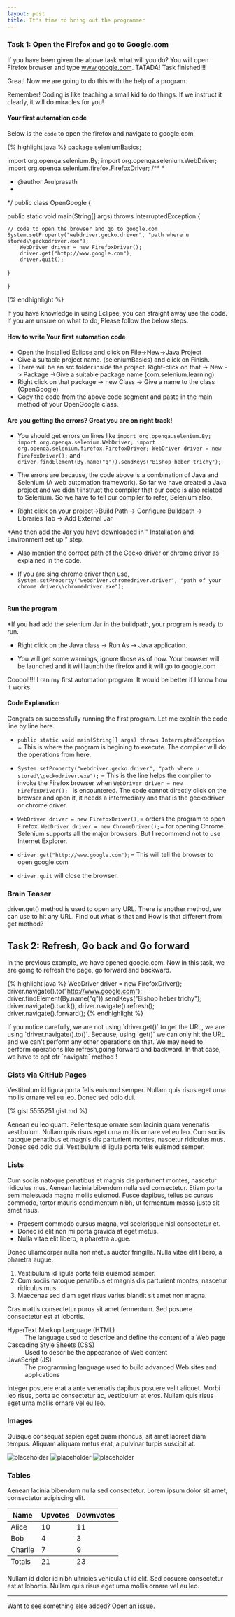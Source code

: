 ```yaml
---
layout: post
title: It's time to bring out the programmer
---
```

### Task 1: Open the Firefox and go to Google.com

If you have been given the above task what will you do? You will open Firefox browser and type www.google.com. TATADA! Task finished!!!

Great! Now we are going to do this with the help of a program.

<div class="message">
  Remember! Coding is like teaching a small kid to do things. If we instruct it clearly, it will do miracles for you!
</div>

#### Your first automation code
Below is the `code` to open the firefox and  navigate to google.com

{% highlight java %}
package seleniumBasics;

import org.openqa.selenium.By;
import org.openqa.selenium.WebDriver;
import org.openqa.selenium.firefox.FirefoxDriver;
/**
 * 
 * @author Arulprasath
 *
 */
public class OpenGoogle {

public static void main(String[] args) throws InterruptedException {
	
	// code to open the browser and go to google.com
	System.setProperty("webdriver.gecko.driver", "path where u stored\\geckodriver.exe");  
		WebDriver driver = new FirefoxDriver();
		driver.get("http://www.google.com");
		driver.quit();
}

}

{% endhighlight %}

If you have knowledge in using Eclipse, you can straight away use the code. If you are unsure on what to do, Please follow the below steps.

#### How to write Your first automation code
* Open the installed Eclipse and click on File->New->Java Project
* Give a suitable project name. (seleniumBasics) and click on Finish.
* There will be an src folder inside the project. Right-click on that -> New -> Package ->Give a suitable package name (com.selenium.learning)
* Right click on that package -> new Class -> Give a name to the class (OpenGoogle)
* Copy the code from the above code segment and paste in the main method of your OpenGoogle class.

#### Are you getting the errors? Great you are on right track!

* You should get errors on lines like `import org.openqa.selenium.By; import org.openqa.selenium.WebDriver; import org.openqa.selenium.firefox.FirefoxDriver; WebDriver driver = new FirefoxDriver();` and `driver.findElement(By.name("q")).sendKeys("Bishop heber trichy");` 

* The errors are because, the code above is a combination of Java and Selenium (A web automation framework). So far we have created a Java project and we didn't instruct the compiler that our code is also related to Selenium. So we have to tell our compiler to refer, Selenium also. 

* Right click on your project->Build Path -> Configure Buildpath -> Libraries Tab -> Add External Jar

*And then add the Jar you have downloaded in " Installation and Environment set up " step.

* Also mention the correct path of the Gecko driver or chrome driver as explained in the code.

* If you are sing chrome driver then use, `System.setProperty("webdriver.chromedriver.driver", "path of your chrome driver\\chromedriver.exe"); `

<img src="{{'https://github.com/Arulprasath36/Arulprasath36.github.io/blob/master/assets/img/buildpath.PNG'}}" alt=""> 

#### Run the program
*If you had add the selenium Jar in the buildpath, your program is ready to run.

* Right click on the Java class -> Run As -> Java application.

* You will get some warnings, ignore those as of now. Your browser will be launched and it will launch the firefox and it will go to google.com

<div class="message">
  Cooool!!!! I ran my first automation program. It would be better if I know how it works.
</div>

#### Code Explanation
Congrats on successfully running the first program. Let me explain the code line by line here.

* `public static void main(String[] args) throws InterruptedException ` = This is where the program is begining to execute. The compiler will do the operations from here.

* `System.setProperty("webdriver.gecko.driver", "path where u stored\\geckodriver.exe");` = This is the line helps the compiler to invoke the Firefox browser when 
 `WebDriver driver = new FirefoxDriver(); ` is encountered. The code cannot directly click on the browser and open it, it needs a intermediary and that is the geckodriver or chrome driver. 
 
* `WebDriver driver = new FirefoxDriver();`= orders the program to open Firefox. `WebDriver driver = new ChromeDriver();`= for opening Chrome. Selenium supports all the major browsers. But I recommend not to use Internet Explorer.

* `driver.get("http://www.google.com");`= This will tell the browser to open google.com

* `driver.quit` will close the browser.

### Brain Teaser

driver.get() method is used to open any URL. There is another method, we can use to hit any URL. Find out what is that and How is that different from get method?

## Task 2: Refresh, Go back and Go forward

In the previous example, we have opened google.com. Now in this task, we are going to refresh the page, go forward and backward.

{% highlight java %}
		WebDriver driver = new FirefoxDriver();
		driver.navigate().to("http://www.google.com");
		driver.findElement(By.name("q")).sendKeys("Bishop heber trichy");
		driver.navigate().back();
		driver.navigate().refresh();
        driver.navigate().forward(); 
{% endhighlight %}

<div class="message">
  If you notice carefully, we are not using `driver.get()` to get the URL, we are using `driver.navigate().to()`. Because, using `get()` we can only hit the URL and we can't perform any other operations on that. We may need to perform operations like refresh,going forward and backward. In that case, we have to opt ofr `navigate` method !
</div>

### Gists via GitHub Pages

Vestibulum id ligula porta felis euismod semper. Nullam quis risus eget urna mollis ornare vel eu leo. Donec sed odio dui.

{% gist 5555251 gist.md %}

Aenean eu leo quam. Pellentesque ornare sem lacinia quam venenatis vestibulum. Nullam quis risus eget urna mollis ornare vel eu leo. Cum sociis natoque penatibus et magnis dis parturient montes, nascetur ridiculus mus. Donec sed odio dui. Vestibulum id ligula porta felis euismod semper.

### Lists

Cum sociis natoque penatibus et magnis dis parturient montes, nascetur ridiculus mus. Aenean lacinia bibendum nulla sed consectetur. Etiam porta sem malesuada magna mollis euismod. Fusce dapibus, tellus ac cursus commodo, tortor mauris condimentum nibh, ut fermentum massa justo sit amet risus.

* Praesent commodo cursus magna, vel scelerisque nisl consectetur et.
* Donec id elit non mi porta gravida at eget metus.
* Nulla vitae elit libero, a pharetra augue.

Donec ullamcorper nulla non metus auctor fringilla. Nulla vitae elit libero, a pharetra augue.

1. Vestibulum id ligula porta felis euismod semper.
2. Cum sociis natoque penatibus et magnis dis parturient montes, nascetur ridiculus mus.
3. Maecenas sed diam eget risus varius blandit sit amet non magna.

Cras mattis consectetur purus sit amet fermentum. Sed posuere consectetur est at lobortis.

<dl>
  <dt>HyperText Markup Language (HTML)</dt>
  <dd>The language used to describe and define the content of a Web page</dd>

  <dt>Cascading Style Sheets (CSS)</dt>
  <dd>Used to describe the appearance of Web content</dd>

  <dt>JavaScript (JS)</dt>
  <dd>The programming language used to build advanced Web sites and applications</dd>
</dl>

Integer posuere erat a ante venenatis dapibus posuere velit aliquet. Morbi leo risus, porta ac consectetur ac, vestibulum at eros. Nullam quis risus eget urna mollis ornare vel eu leo.

### Images

Quisque consequat sapien eget quam rhoncus, sit amet laoreet diam tempus. Aliquam aliquam metus erat, a pulvinar turpis suscipit at.

![placeholder](http://placehold.it/800x400 "Large example image")
![placeholder](http://placehold.it/400x200 "Medium example image")
![placeholder](http://placehold.it/200x200 "Small example image")

### Tables

Aenean lacinia bibendum nulla sed consectetur. Lorem ipsum dolor sit amet, consectetur adipiscing elit.

<table>
  <thead>
    <tr>
      <th>Name</th>
      <th>Upvotes</th>
      <th>Downvotes</th>
    </tr>
  </thead>
  <tfoot>
    <tr>
      <td>Totals</td>
      <td>21</td>
      <td>23</td>
    </tr>
  </tfoot>
  <tbody>
    <tr>
      <td>Alice</td>
      <td>10</td>
      <td>11</td>
    </tr>
    <tr>
      <td>Bob</td>
      <td>4</td>
      <td>3</td>
    </tr>
    <tr>
      <td>Charlie</td>
      <td>7</td>
      <td>9</td>
    </tr>
  </tbody>
</table>

Nullam id dolor id nibh ultricies vehicula ut id elit. Sed posuere consectetur est at lobortis. Nullam quis risus eget urna mollis ornare vel eu leo.

-----

Want to see something else added? <a href="https://github.com/poole/poole/issues/new">Open an issue.</a>
